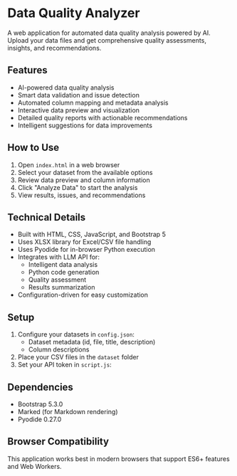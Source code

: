 # Data Quality Analyzer

A web application for automated data quality analysis powered by AI. Upload your data files and get comprehensive quality assessments, insights, and recommendations.

## Features

- AI-powered data quality analysis
- Smart data validation and issue detection
- Automated column mapping and metadata analysis
- Interactive data preview and visualization
- Detailed quality reports with actionable recommendations
- Intelligent suggestions for data improvements

## How to Use

1. Open `index.html` in a web browser
2. Select your dataset from the available options
3. Review data preview and column information
4. Click "Analyze Data" to start the analysis
5. View results, issues, and recommendations

## Technical Details

- Built with HTML, CSS, JavaScript, and Bootstrap 5
- Uses XLSX library for Excel/CSV file handling
- Uses Pyodide for in-browser Python execution
- Integrates with LLM API for:
  - Intelligent data analysis
  - Python code generation
  - Quality assessment
  - Results summarization
- Configuration-driven for easy customization

## Setup

1. Configure your datasets in `config.json`:
   - Dataset metadata (id, file, title, description)
   - Column descriptions
2. Place your CSV files in the `dataset` folder
3. Set your API token in `script.js`:


## Dependencies

- Bootstrap 5.3.0
- Marked (for Markdown rendering)
- Pyodide 0.27.0

## Browser Compatibility

This application works best in modern browsers that support ES6+ features and Web Workers.
